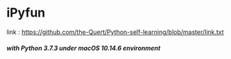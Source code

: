 # iPyfun
link : https://github.com/the-Quert/Python-self-learning/blob/master/link.txt
##### with Python 3.7.3 under macOS 10.14.6 environment

